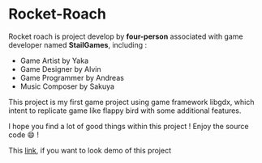 # Rocket-Roach

Rocket roach is project develop by **four-person** associated with game developer named **StailGames**, including :
- Game Artist by Yaka
- Game Designer by Alvin
- Game Programmer by Andreas
- Music Composer by Sakuya

This project is my first game project using game framework libgdx, which intent to replicate game like flappy bird with 
some additional features.

I hope you find a lot of good things within this project ! Enjoy the source code :smile: !

This [link](https://www.youtube.com/watch?v=V2bW33ZpLME), if you want to look demo of this project

